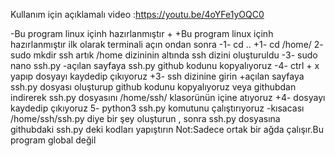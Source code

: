  Kullanım için açıklamalı video :https://youtu.be/4oYFe1yOQC0
 
 
-Bu program linux içinh hazırlanmıştır
+
+Bu program linux içinh hazırlanmıştır
 ilk olarak terminali açın
 ondan sonra 
-1-  cd ..
+1-  cd /home/
 2-  sudo mkdir ssh
 artık /home dizininin altında ssh dizini oluşturuldu
-3- sudo nano ssh.py
-açılan sayfaya ssh.py github kodunu kopyalıyoruz
-4-   ctrl + x yapıp dosyayı kaydedip çıkıyoruz
+3- ssh dizinine girin
+açılan sayfaya ssh.py dosyası oluşturup github kodunu kopyalıyoruz veya githubdan indirerek ssh.py dosyasını /home/ssh/ klasorünün içine atıyoruz
+4-   dosyayı kaydedip çıkıyoruz
 5-   python3 ssh.py komutunu çalıştırıyoruz
-kısacası /home/ssh/ssh.py diye bir şey oluşturun , sonra ssh.py dosyasına githubdaki ssh.py deki kodları yapıştırın
 Not:Sadece ortak bir ağda çalışır.Bu program global değil
